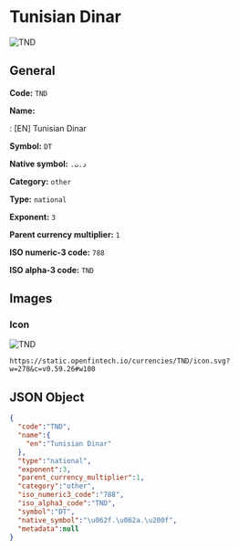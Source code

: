 
# Tunisian Dinar 
![TND](https://static.openfintech.io/currencies/TND/icon.svg?w=278&c=v0.59.26#w100)  

## General 
 
**Code:** `TND` 
 
**Name:** 
 
:	[EN] Tunisian Dinar 
 
**Symbol:** `DT` 
 
**Native symbol:** `د.ت.‏` 
 
**Category:** `other` 
 
**Type:** `national` 
 
**Exponent:** `3` 
 
**Parent currency multiplier:** `1` 
 
**ISO numeric-3 code:** `788` 
 
**ISO alpha-3 code:** `TND` 
 

## Images 

### Icon 
 
![TND](https://static.openfintech.io/currencies/TND/icon.svg?w=278&c=v0.59.26#w100)  

```
https://static.openfintech.io/currencies/TND/icon.svg?w=278&c=v0.59.26#w100
```  

## JSON Object 

```json
{
  "code":"TND",
  "name":{
    "en":"Tunisian Dinar"
  },
  "type":"national",
  "exponent":3,
  "parent_currency_multiplier":1,
  "category":"other",
  "iso_numeric3_code":"788",
  "iso_alpha3_code":"TND",
  "symbol":"DT",
  "native_symbol":"\u062f.\u062a.\u200f",
  "metadata":null
}
```  
